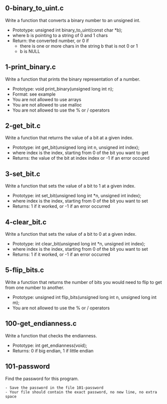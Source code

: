 ## 0-binary_to_uint.c

Write a function that converts a binary number to an unsigned int.

- Prototype: unsigned int binary_to_uint(const char *b);
- where b is pointing to a string of 0 and 1 chars
- Return: the converted number, or 0 if
	- there is one or more chars in the string b that is not 0 or 1
	- b is NULL

## 1-print_binary.c

Write a function that prints the binary representation of a number.

- Prototype: void print_binary(unsigned long int n);
- Format: see example
- You are not allowed to use arrays
- You are not allowed to use malloc
- You are not allowed to use the % or / operators

## 2-get_bit.c

Write a function that returns the value of a bit at a given index.

- Prototype: int get_bit(unsigned long int n, unsigned int index);
- where index is the index, starting from 0 of the bit you want to get
- Returns: the value of the bit at index index or -1 if an error occured

## 3-set_bit.c

Write a function that sets the value of a bit to 1 at a given index.

- Prototype: int set_bit(unsigned long int *n, unsigned int index);
- where index is the index, starting from 0 of the bit you want to set
- Returns: 1 if it worked, or -1 if an error occurred

## 4-clear_bit.c

Write a function that sets the value of a bit to 0 at a given index.

- Prototype: int clear_bit(unsigned long int *n, unsigned int index);
- where index is the index, starting from 0 of the bit you want to set
- Returns: 1 if it worked, or -1 if an error occurred

## 5-flip_bits.c

Write a function that returns the number of bits you would need to flip to get from one number to another.

- Prototype: unsigned int flip_bits(unsigned long int n, unsigned long int m);
- You are not allowed to use the % or / operators

## 100-get_endianness.c

Write a function that checks the endianness.

- Prototype: int get_endianness(void);
- Returns: 0 if big endian, 1 if little endian

## 101-password

Find the password for this program.

	- Save the password in the file 101-password
	- Your file should contain the exact password, no new line, no extra space
